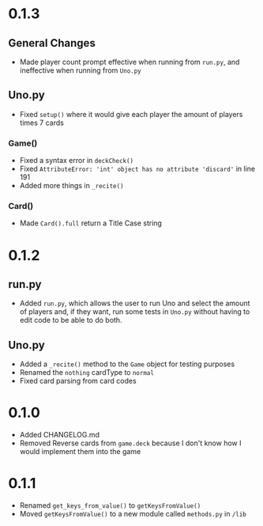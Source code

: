 # 0.1.3
## General Changes
- Made player count prompt effective when running from `run.py`, and ineffective when running from `Uno.py`
## Uno.py
- Fixed `setup()` where it would give each player the amount of players times 7 cards
<!-- - Fixed card matching on turn -->
### Game()
- Fixed a syntax error in `deckCheck()`
- Fixed `AttributeError: 'int' object has no attribute 'discard'` in line 191
- Added more things in `_recite()`
### Card()
- Made `Card().full` return a Title Case string
# 0.1.2
## run.py
- Added `run.py`, which allows the user to run Uno and select the amount of players and, if they want, run some tests in
`Uno.py` without having to edit code to be able to do both.
## Uno.py
- Added a `_recite()` method to the `Game` object for testing purposes
- Renamed the `nothing` cardType to `normal`
- Fixed card parsing from card codes
# 0.1.0
- Added CHANGELOG.md
- Removed Reverse cards from `game.deck` because I don't know how I would implement them into the game
# 0.1.1
- Renamed `get_keys_from_value()` to `getKeysFromValue()`
- Moved `getKeysFromValue()` to a new module called `methods.py` in `/lib`

